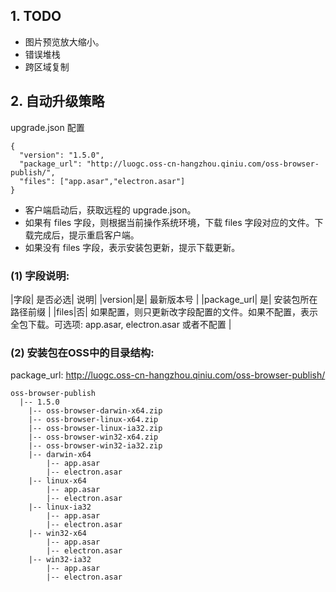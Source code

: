 
## 1. TODO

* 图片预览放大缩小。
* 错误堆栈
* 跨区域复制


## 2. 自动升级策略

upgrade.json 配置
```
{
  "version": "1.5.0",
  "package_url": "http://luogc.oss-cn-hangzhou.qiniu.com/oss-browser-publish/",
  "files": ["app.asar","electron.asar"]
}
```

* 客户端启动后，获取远程的 upgrade.json。
* 如果有 files 字段，则根据当前操作系统环境，下载 files 字段对应的文件。下载完成后，提示重启客户端。
* 如果没有 files 字段，表示安装包更新，提示下载更新。


### (1) 字段说明:

|字段| 是否必选| 说明|
|version|是| 最新版本号 |
|package_url| 是| 安装包所在路径前缀 |
|files|否| 如果配置，则只更新改字段配置的文件。如果不配置，表示全包下载。可选项: app.asar, electron.asar 或者不配置 |

### (2) 安装包在OSS中的目录结构:

package_url: http://luogc.oss-cn-hangzhou.qiniu.com/oss-browser-publish/

```
oss-browser-publish
  |-- 1.5.0
    |-- oss-browser-darwin-x64.zip
    |-- oss-browser-linux-x64.zip
    |-- oss-browser-linux-ia32.zip
    |-- oss-browser-win32-x64.zip
    |-- oss-browser-win32-ia32.zip
    |-- darwin-x64
        |-- app.asar
        |-- electron.asar
    |-- linux-x64
        |-- app.asar
        |-- electron.asar
    |-- linux-ia32
        |-- app.asar
        |-- electron.asar
    |-- win32-x64
        |-- app.asar
        |-- electron.asar
    |-- win32-ia32
        |-- app.asar
        |-- electron.asar
```
